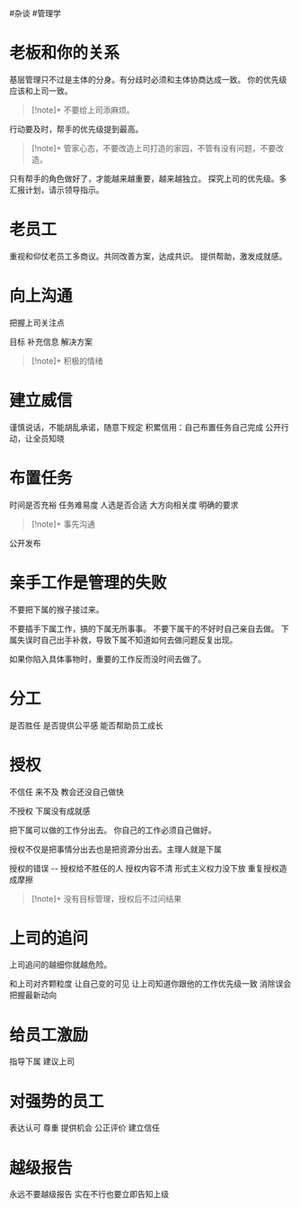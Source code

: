 #杂谈 #管理学

# 老板和你的关系
基层管理只不过是主体的分身。有分歧时必须和主体协商达成一致。
你的优先级应该和上司一致。
>[!note]+ 不要给上司添麻烦。

行动要及时，帮手的优先级提到最高。
>[!note]+ 管家心态，不要改造上司打造的家园，不管有没有问题，不要改造。


只有帮手的角色做好了，才能越来越重要，越来越独立。
探究上司的优先级。多汇报计划，请示领导指示。

# 老员工
重视和仰仗老员工多商议。共同改善方案，达成共识。
提供帮助，激发成就感。

# 向上沟通
把握上司关注点

目标
补充信息
解决方案
>[!note]+ 积极的情绪

# 建立威信
谨慎说话，不能胡乱承诺，随意下规定
积累信用：自己布置任务自己完成
公开行动，让全员知晓

# 布置任务
时间是否充裕
任务难易度
人选是否合适
大方向相关度
明确的要求

>[!note]+ 事先沟通

公开发布

# 亲手工作是管理的失败

不要把下属的猴子接过来。

不要插手下属工作，搞的下属无所事事。
不要下属干的不好时自己亲自去做。
下属失误时自己出手补救，导致下属不知道如何去做问题反复出现。

如果你陷入具体事物时，重要的工作反而没时间去做了。

# 分工
是否胜任
是否提供公平感
能否帮助员工成长

# 授权
不信任
来不及 教会还没自己做快

不授权 下属没有成就感

把下属可以做的工作分出去。 你自己的工作必须自己做好。

授权不仅是把事情分出去也是把资源分出去。主理人就是下属

授权的错误 --
授权给不胜任的人
授权内容不清
形式主义权力没下放
重复授权造成摩擦
>[!note]+ 没有目标管理，授权后不过问结果

# 上司的追问

上司追问的越细你就越危险。

和上司对齐颗粒度
让自己变的可见 让上司知道你跟他的工作优先级一致
消除误会
把握最新动向

# 给员工激励
指导下属 建议上司

# 对强势的员工

表达认可
尊重
提供机会
公正评价
建立信任

# 越级报告
永远不要越级报告
实在不行也要立即告知上级







